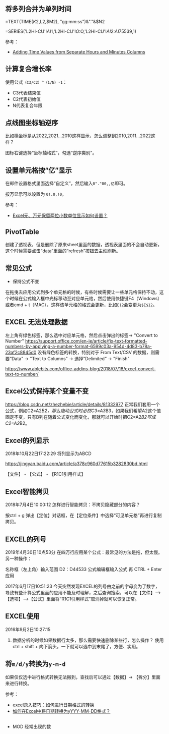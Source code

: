## 将多列合并为单列时间

=TEXT(TIME($K2,$L2,$M2), "gg:mm:ss")&"."&$N2

=SERIES('L2HI-CU'!$AI$1,'L2HI-CU'!$O:$O,'L2HI-CU'!$AI$2:$AI$75539,1)

参考：

- [Adding Time Values from Separate Hours and Minutes Columns](https://www.exceltip.com/excel-date-time-formulas/adding-time-values-from-separate-hours-and-minutes-columns.html)


## 计算复合增长率

使用公式`（C3/C2）^（1/N）-1`：

- C3代表结束值
- C2代表初始值
- N代表复合年限


## 点线图坐标轴逆序

比如横坐标是从2022,2021...2010这样显示，怎么调整到2010,2011...2022这样？

图标右键选择“坐标轴格式”，勾选“逆序类别”。


## 设置单元格按“亿”显示

在邮件设置格式里面选择“自定义”，然后输入`0"."00,,亿`即可。

按万显示可以设置为 `0!.0,!0`。

参考：

- [Excel元、万元保留两位小数单位显示如何设置？](https://jingyan.baidu.com/article/9158e0009d6409e254122893.html)

## PivotTable

创建了透视表，但是删除了原来sheet里面的数据，透视表里面的不会自动更新，这个时候需要点击“data”里面的“refresh”按钮去主动刷新。

## 常见公式

- 保持公式不变

在拖曳去应用公式到多个单元格的时候，有些时候需要让一些单元格保持不动，这个时候在公式输入框中光标移动至对应单元格，然后使用快捷键F4（Windows）或者cmd + t（MAC），这样该单元格的格式会更新，比如`E12`会变更为`$E$12`。


## EXCEL 无法处理数据

左上角有绿色标签，那么选中对应单元格，然后点击弹出的标签-> "Convert to Number"
https://support.office.com/en-ie/article/fix-text-formatted-numbers-by-applying-a-number-format-6599c03a-954d-4d83-b78a-23af2c8845d0
没有绿色标签的转换，特别对于 From Text/CSV 的数据，则需要“Data" -> "Text to Columns" -> 选择”Delimited“ -> "Finish"

https://www.ablebits.com/office-addins-blog/2018/07/18/excel-convert-text-to-number/



## Excel公式保持某个变量不变

https://blog.csdn.net/zhezhebie/article/details/81332977
正常我们套用一个公式，例如C2=A2*B2，那么拖动公式时必然C3=A3*B3，如果我们希望A2这个值固定不变，只有B列在随着公式变化而变化，那就可以开始时把C2=A2*B2写成C2=$A$2*B2。


## Excel的列显示

2018年10月22日17:22:29
将列显示为ABCD

https://jingyan.baidu.com/article/a378c960d77615b3282830bd.html

【文件】 - 【公式】 - 【R1C1引用样式】

## Excel智能拷贝

2018年7月4日10:00:12
怎样进行智能拷贝：不拷贝隐藏部分的内容？

按ctrl + g 弹出【定位】对话框，在【定位条件】中选择“可见单元格”再进行复制拷贝。


## EXCEL的列号

2019年4月30日10点53分
在四万行应用某个公式：最常见的方法是拖，但太慢。另一种操作：

名称框（左上角）输入范围 D2：D44533
公式编辑框输入公式
再 CTRL + Enter 应用

2017年6月17日10:51:23
今天突然发现EXCEL的列号由之前的字母变为了数字，导致有些计算公式里面的应用不能及时理解，之后查询搜索，可以在【文件】-->【选项】-->【公式】里面将“R1C1引用样式”取消掉就可以恢复正常。


## EXCEL使用

2016年9月2日10:27:15
1. 数据分析的时候如果数据行太多，那么需要快速删除某些行，怎么操作？
使用ctrl + shift + 向下箭头，一下就可以选中到末尾了，方便、实用。

## 将`m/d/y`转换为`y-m-d`

如果仅仅选中进行格式转换无法搬到，查找后可以通过【数据】-> 【拆分】里面来进行转换。

参考：

- [excel录入技巧：如何进行日期格式的转换](https://zhuanlan.zhihu.com/p/85613944)
- [如何在Excel中将日期转换为yYYY-MM-DD格式？](https://zh-cn.extendoffice.com/documents/excel/3289-excel-convert-date-to-yyyy-mm-dd-format.html)


##

- MOD 经常出现的数
